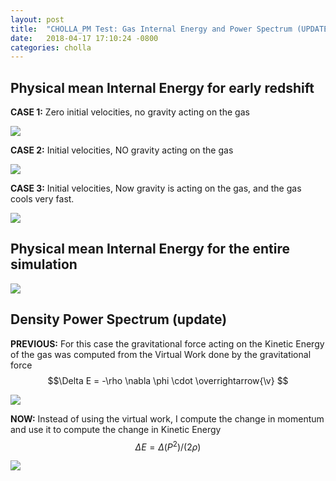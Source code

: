 ```yaml
---
layout: post
title:  "CHOLLA_PM Test: Gas Internal Energy and Power Spectrum (UPDATE)"
date:   2018-04-17 17:10:24 -0800
categories: cholla
---
```



## Physical mean Internal Energy for early redshift

**CASE 1:** Zero initial velocities, no gravity acting on the gas

<img src="{{ site.url }}assets/images/internal_energy_z_v0_g0.png">



**CASE 2:** Initial velocities, NO gravity acting on the gas

<img src="{{ site.url }}assets/images/internal_energy_z_v1_g0.png">

**CASE 3:** Initial velocities,  Now gravity is acting on the gas, and the gas cools very fast.

<img src="{{ site.url }}assets/images/internal_energy_z_v0_g1.png">


## Physical mean Internal Energy for the entire simulation

<img src="{{ site.url }}assets/images/internal_energy_v1_g1.png">


## Density Power Spectrum (update)

**PREVIOUS:** For this case the gravitational force acting on the Kinetic Energy of the gas was computed from the Virtual Work done by the gravitational force $$\Delta E = -\rho \nabla \phi \cdot \overrightarrow{\v} $$

<img src="{{ site.url }}assets/images/power_dm_gas_update.png">


**NOW:** Instead of using the virtual work, I compute the change in momentum and use it to compute the change in Kinetic Energy
$$\Delta E= \Delta (P^2) / ( 2\rho ) $$

<img src="{{ site.url }}assets/images/power_v1_g3.png">
